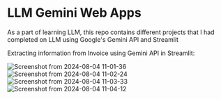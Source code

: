 # LLM Gemini Web Apps
 As a part of learning LLM, this repo contains different projects that I had completed on LLM using Google's Gemini API and Streamlit

 Extracting information from Invoice using Gemini API in Streamlit:

![Screenshot from 2024-08-04 11-01-36](https://github.com/user-attachments/assets/e10ea3b8-beb8-4374-81a1-497d6d5c7262) ![Screenshot from 2024-08-04 11-02-24](https://github.com/user-attachments/assets/f7541a2c-6c4c-4ab1-8019-760942762576)
![Screenshot from 2024-08-04 11-03-33](https://github.com/user-attachments/assets/6b31dc32-3a21-4d17-9f9a-7428de91fd6b)![Screenshot from 2024-08-04 11-04-12](https://github.com/user-attachments/assets/824f26d2-dec3-436d-82c2-6bbafcf4bbbb)




